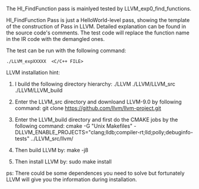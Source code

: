 The HI_FindFunction pass is mainlyed tested by LLVM_exp0_find_functions. 

HI_FindFunction Pass is just a HelloWorld-level pass, showing the template of the construction of Pass in LLVM. 
Detailed explanation can be found in the source code's comments.
The test code will replace the function name in the IR code with the demangled ones.

The test can be run with the following command:

    ./LLVM_expXXXXX  <C/C++ FILE>

    

LLVM installation hint:

1. I build the following directory hierarchy:
   ./LLVM
   ./LLVM/LLVM_src
   ./LLVM/LLVM_build

2. Enter the LLVM_src directory and downloand LLVM-9.0 by following command:
   git clone https://github.com/llvm/llvm-project.git

3. Enter the LLVM_build directory and first do the CMAKE jobs by the following command:
   cmake -G "Unix Makefiles" -DLLVM_ENABLE_PROJECTS="clang;lldb;compiler-rt;lld;polly;debuginfo-tests" ../LLVM_src/llvm/

4. Then build LLVM by:
   make -j8

5. Then install LLVM by:
   sudo make install

ps: There could be some dependences you need to solve but fortunately LLVM will give you the information during installation.
